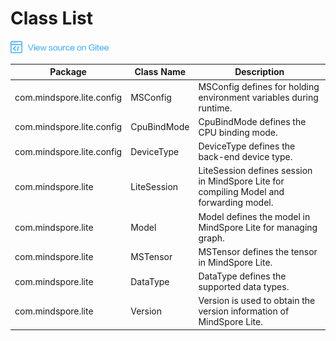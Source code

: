 # Class List

<a href="https://gitee.com/mindspore/docs/blob/master/docs/api_java/source_en/class_list.md" target="_blank"><img src="./_static/logo_source.png"></a>

| Package                   | Class Name | Description                                              |
| ------------------------- | -------------- | ------------------------------------------------------------ |
| com.mindspore.lite.config | MSConfig       | MSConfig defines for holding environment variables during runtime. |
| com.mindspore.lite.config | CpuBindMode    | CpuBindMode defines the CPU binding mode.                    |
| com.mindspore.lite.config | DeviceType     | DeviceType defines the back-end device type.                 |
| com.mindspore.lite        | LiteSession    | LiteSession defines session in MindSpore Lite for compiling Model and forwarding model. |
| com.mindspore.lite        | Model          | Model defines the model in MindSpore Lite for managing graph.    |
| com.mindspore.lite        | MSTensor       | MSTensor defines the tensor in MindSpore Lite.                   |
| com.mindspore.lite        | DataType       | DataType defines the supported data types.                   |
| com.mindspore.lite        | Version        | Version is used to obtain the version information of MindSpore Lite. |
